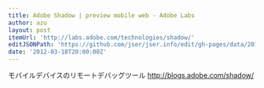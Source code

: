```yaml
---
title: Adobe Shadow | preview mobile web - Adobe Labs
author: azu
layout: post
itemUrl: 'http://labs.adobe.com/technologies/shadow/'
editJSONPath: 'https://github.com/jser/jser.info/edit/gh-pages/data/2012/03/index.json'
date: '2012-03-18T20:00:00Z'
---
```

モバイルデバイスのリモートデバッグツール
http://blogs.adobe.com/shadow/
